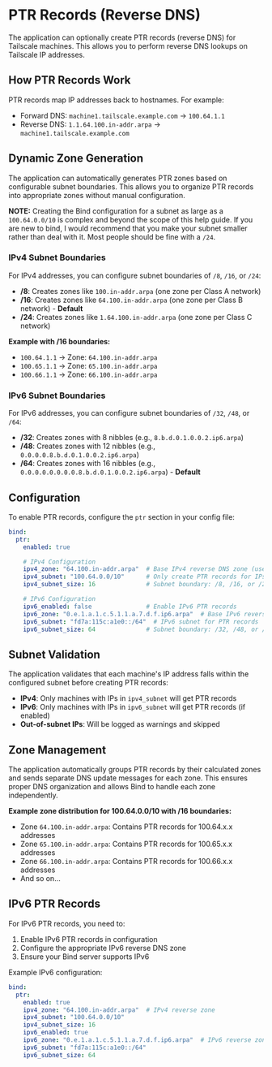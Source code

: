 # PTR Records (Reverse DNS)

The application can optionally create PTR records (reverse DNS) for Tailscale machines. This allows you to perform reverse DNS lookups on Tailscale IP addresses.

## How PTR Records Work

PTR records map IP addresses back to hostnames. For example:
- Forward DNS: `machine1.tailscale.example.com` → `100.64.1.1`
- Reverse DNS: `1.1.64.100.in-addr.arpa` → `machine1.tailscale.example.com`

## Dynamic Zone Generation

The application can automatically generates PTR zones based on configurable subnet boundaries. This allows you to organize PTR records into appropriate zones without manual configuration.

**NOTE:** Creating the Bind configuration for a subnet as large as a `100.64.0.0/10` is complex and beyond
the scope of this help guide. If you are new to bind, I would recommend that you make your subnet smaller
rather than deal with it. Most people should be fine with a `/24`.

### IPv4 Subnet Boundaries

For IPv4 addresses, you can configure subnet boundaries of `/8`, `/16`, or `/24`:

- **/8**: Creates zones like `100.in-addr.arpa` (one zone per Class A network)
- **/16**: Creates zones like `64.100.in-addr.arpa` (one zone per Class B network) - **Default**
- **/24**: Creates zones like `1.64.100.in-addr.arpa` (one zone per Class C network)

**Example with /16 boundaries:**
- `100.64.1.1` → Zone: `64.100.in-addr.arpa`
- `100.65.1.1` → Zone: `65.100.in-addr.arpa`
- `100.66.1.1` → Zone: `66.100.in-addr.arpa`

### IPv6 Subnet Boundaries

For IPv6 addresses, you can configure subnet boundaries of `/32`, `/48`, or `/64`:

- **/32**: Creates zones with 8 nibbles (e.g., `8.b.d.0.1.0.0.2.ip6.arpa`)
- **/48**: Creates zones with 12 nibbles (e.g., `0.0.0.0.8.b.d.0.1.0.0.2.ip6.arpa`)
- **/64**: Creates zones with 16 nibbles (e.g., `0.0.0.0.0.0.0.0.8.b.d.0.1.0.0.2.ip6.arpa`) - **Default**

## Configuration

To enable PTR records, configure the `ptr` section in your config file:

```yaml
bind:
  ptr:
    enabled: true

    # IPv4 Configuration
    ipv4_zone: "64.100.in-addr.arpa"  # Base IPv4 reverse DNS zone (used for validation)
    ipv4_subnet: "100.64.0.0/10"      # Only create PTR records for IPs in this subnet
    ipv4_subnet_size: 16              # Subnet boundary: /8, /16, or /24 (default: 16)

    # IPv6 Configuration
    ipv6_enabled: false               # Enable IPv6 PTR records
    ipv6_zone: "0.e.1.a.1.c.5.1.1.a.7.d.f.ip6.arpa"  # Base IPv6 reverse DNS zone
    ipv6_subnet: "fd7a:115c:a1e0::/64"  # IPv6 subnet for PTR records
    ipv6_subnet_size: 64              # Subnet boundary: /32, /48, or /64 (default: 64)
```

## Subnet Validation

The application validates that each machine's IP address falls within the configured subnet before creating PTR records:

- **IPv4**: Only machines with IPs in `ipv4_subnet` will get PTR records
- **IPv6**: Only machines with IPs in `ipv6_subnet` will get PTR records (if enabled)
- **Out-of-subnet IPs**: Will be logged as warnings and skipped

## Zone Management

The application automatically groups PTR records by their calculated zones and sends separate DNS update messages for each zone. This ensures proper DNS organization and allows Bind to handle each zone independently.

**Example zone distribution for 100.64.0.0/10 with /16 boundaries:**
- Zone `64.100.in-addr.arpa`: Contains PTR records for 100.64.x.x addresses
- Zone `65.100.in-addr.arpa`: Contains PTR records for 100.65.x.x addresses
- Zone `66.100.in-addr.arpa`: Contains PTR records for 100.66.x.x addresses
- And so on...

## IPv6 PTR Records

For IPv6 PTR records, you need to:

1. Enable IPv6 PTR records in configuration
2. Configure the appropriate IPv6 reverse DNS zone
3. Ensure your Bind server supports IPv6

Example IPv6 configuration:
```yaml
bind:
  ptr:
    enabled: true
    ipv4_zone: "64.100.in-addr.arpa"  # IPv4 reverse zone
    ipv4_subnet: "100.64.0.0/10"
    ipv4_subnet_size: 16
    ipv6_enabled: true
    ipv6_zone: "0.e.1.a.1.c.5.1.1.a.7.d.f.ip6.arpa"  # IPv6 reverse zone for fd7a:115c:a1e0::/64
    ipv6_subnet: "fd7a:115c:a1e0::/64"
    ipv6_subnet_size: 64
```
